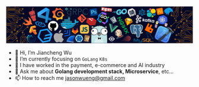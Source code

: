 
<!--
![visitor badge](https://visitor-badge.laobi.icu/badge?page_id=jcwiamcool.jcwiamcool)
--->
![](https://github.com/jcwiamcool/jcwiamcool/blob/main/header.png)

- 👋 Hi, I’m Jiancheng Wu
- 🤔 I’m currently focusing on `GoLang` `K8s`
- 💼 I have worked in the payment, e-commerce and AI industry
- 💬 Ask me about **Golang development stack, Microservice**, etc...
- 📫 How to reach me jasonwueng@gmail.com

<!---
jcwiamcool/jcwiamcool is a ✨ special ✨ repository because its `README.md` (this file) appears on your GitHub profile.
You can click the Preview link to take a look at your changes.
--->
